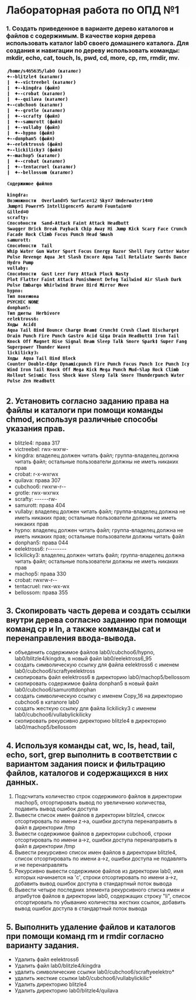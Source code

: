 # Лабораторная работа по ОПД №1

### 1. Создать приведенное в варианте дерево каталогов и файлов с содержимым. В качестве корня дерева использовать каталог lab0 своего домашнего каталога. Для создания и навигации по дереву использовать команды: mkdir, echo, cat, touch, ls, pwd, cd, more, cp, rm, rmdir, mv.
<img src="./src/tree.png" style="background-color: white;"/>

## 2. Установить согласно заданию права на файлы и каталоги при помощи команды chmod, используя различные способы указания прав.

- blitzle4: права 317
- victreebel: rwx-wxrw-
- kingdra: владелец должен читать файл; группа-владелец должна читать файл; остальные пользователи должны не иметь никаких прав
- crobat: r-x-wxrwx
- quilava: права 307
- cubchoo6: rwxrw-r--
- grotle: rwx-wxrwx
- scrafty: ------rw-
- samurott: права 404
- vullaby: владелец должен читать файл; группа-владелец должна не иметь никаких прав; остальные пользователи должны не иметь никаких прав
- hypno: владелец должен читать файл; группа-владелец должна не иметь никаких прав; остальные пользователи должны читать файл
- donphan5: права 044
- eelektross6: r--------
- lickilicky3: владелец должен читать файл; группа-владелец должна читать файл; остальные пользователи должны не иметь никаких прав
- machop5: права 330
- crobat: rwxrw-r--
- tentacruel: rwx-wx-wx
- bellossom: права 355
## 3. Скопировать часть дерева и создать ссылки внутри дерева согласно заданию при помощи команд cp и ln, а также комманды cat и перенаправления ввода-вывода.

- объеденить содержимое файлов lab0/cubchoo6/hypno, lab0/blitzle4/kingdra, в новый файл lab0/eelektross6_95
- cоздать символическую ссылку для файла eelektross6 с именем lab0/cubchoo6/scraftyeelektross
- скопировать файл eelektross6 в директорию lab0/machop5/bellossom
- скопировать содержимое файла donphan5 в новый файл lab0/cubchoo6/samurottdonphan
- создать символическую ссылку c именем Copy_16 на директорию cubchoo6 в каталоге lab0
- cоздать жесткую ссылку для файла lickilicky3 с именем lab0/cubchoo6/vullabylickilicky
- скопировать рекурсивно директорию blitzle4 в директорию lab0/machop5/bellossom
## 4. Используя команды cat, wc, ls, head, tail, echo, sort, grep выполнить в соответствии с вариантом задания поиск и фильтрацию файлов, каталогов и содержащихся в них данных.

1. Подсчитать количество строк содержимого файлов в директории machop5, отсортировать вывод по увеличению количества, подавить вывод ошибок доступа
2. Вывести список имен файлов в директории blitzle4, список отсортировать по имени z->a, ошибки доступа перенаправить в файл в директории /tmp
3. Вывести содержимое файлов в директории cubchoo6, строки отсортировать по имени a->z, ошибки доступа перенаправить в файл в директории /tmp
4. Вывести рекурсивно список имен файлов в директории blitzle4, список отсортировать по имени a->z, ошибки доступа не подавлять и не перенаправлять
5. Рекурсивно вывести содержимое файлов из директории lab0, имя которых начинается на 'c', строки отсортировать по имени a->z, добавить вывод ошибок доступа в стандартный поток вывода
6. Вывести четыре последних элемента рекурсивного списка имен и атрибутов файлов в директории lab0, содержащих строку "li", список отсортировать по убыванию количества жестких ссылок, добавить вывод ошибок доступа в стандартный поток вывода
## 5. Выполнить удаление файлов и каталогов при помощи команд rm и rmdir согласно варианту задания.

- Удалить файл eelektross6
- Удалить файл lab0/blitzle4/kingdra
- удалить символические ссылки lab0/cubchoo6/scraftyeelektro*
- удалить жесткие ссылки lab0/cubchoo6/vullabylickilic*
- Удалить директорию blitzle4
- Удалить директорию lab0/blitzle4/quilava